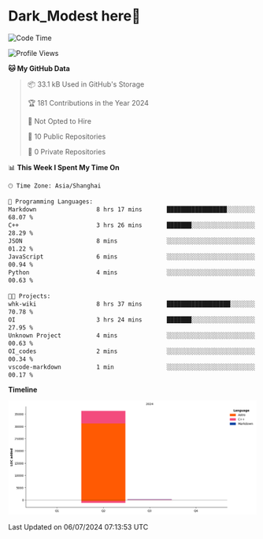 # Dark_Modest here👋
<!--
<img align="left" src="https://github-readme-stats.vercel.app/api/top-langs/?username=DarkModest" height=255>
<img align="left" src="https://github-readme-stats.vercel.app/api?username=DarkModest&include_all_commits=true&count_private-true&custom_title=Dark_Modest'%20GitHub%20Stats&line_height=30&show_icons=true&hide_border=false&bg_color=ffffff&title_color=000000&icon_color=000000&text_color=463467"><br>
-->
<!--START_SECTION:waka-->
![Code Time](http://img.shields.io/badge/Code%20Time-73%20hrs%2050%20mins-blue)

![Profile Views](http://img.shields.io/badge/Profile%20Views-8-blue)

**🐱 My GitHub Data** 

> 📦 33.1 kB Used in GitHub's Storage 
 > 
> 🏆 181 Contributions in the Year 2024
 > 
> 🚫 Not Opted to Hire
 > 
> 📜 10 Public Repositories 
 > 
> 🔑 0 Private Repositories 
 > 
📊 **This Week I Spent My Time On** 

```text
🕑︎ Time Zone: Asia/Shanghai

💬 Programming Languages: 
Markdown                 8 hrs 17 mins       █████████████████░░░░░░░░   68.07 % 
C++                      3 hrs 26 mins       ███████░░░░░░░░░░░░░░░░░░   28.29 % 
JSON                     8 mins              ░░░░░░░░░░░░░░░░░░░░░░░░░   01.22 % 
JavaScript               6 mins              ░░░░░░░░░░░░░░░░░░░░░░░░░   00.94 % 
Python                   4 mins              ░░░░░░░░░░░░░░░░░░░░░░░░░   00.63 % 

🐱‍💻 Projects: 
whk-wiki                 8 hrs 37 mins       ██████████████████░░░░░░░   70.78 % 
OI                       3 hrs 24 mins       ███████░░░░░░░░░░░░░░░░░░   27.95 % 
Unknown Project          4 mins              ░░░░░░░░░░░░░░░░░░░░░░░░░   00.63 % 
OI_codes                 2 mins              ░░░░░░░░░░░░░░░░░░░░░░░░░   00.34 % 
vscode-markdown          1 min               ░░░░░░░░░░░░░░░░░░░░░░░░░   00.17 % 
```

**Timeline**

![Lines of Code chart](https://raw.githubusercontent.com/DarkModest/DarkModest/main/assets/bar_graph.png)


 Last Updated on 06/07/2024 07:13:53 UTC
<!--END_SECTION:waka-->
